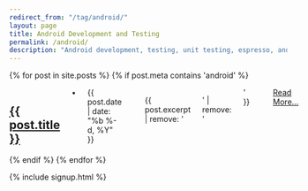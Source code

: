 ```yaml
---
redirect_from: "/tag/android/"
layout: page
title: Android Development and Testing
permalink: /android/
description: "Android development, testing, unit testing, espresso, and automated UI testing."
---
```

{% for post in site.posts %}
{% if post.meta contains 'android' %}
<div class="row">
<div class="small-12 columns">

<h2>
<a class="post-link" href="{{ post.url | prepend: site.baseurl }}">{{ post.title }}</a>
</h2>
• <span class="post-meta">{{ post.date | date: "%b %-d, %Y" }}</span>
<p>

{{ post.excerpt | remove: '<p>' | remove: '</p>' }} <br/><span class="fi-page"></span> <a href="{{ post.url | prepend: site.baseurl }}">Read More...</a>
</p>

</div></div>
{% endif %}
{% endfor %}

{% include signup.html %}